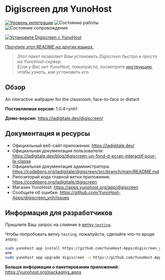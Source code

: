 <!--
Важно: этот README был автоматически сгенерирован <https://github.com/YunoHost/apps/tree/master/tools/readme_generator>
Он НЕ ДОЛЖЕН редактироваться вручную.
-->

# Digiscreen для YunoHost

[![Уровень интеграции](https://apps.yunohost.org/badge/integration/digiscreen)](https://ci-apps.yunohost.org/ci/apps/digiscreen/)
![Состояние работы](https://apps.yunohost.org/badge/state/digiscreen)
![Состояние сопровождения](https://apps.yunohost.org/badge/maintained/digiscreen)

[![Установите Digiscreen с YunoHost](https://install-app.yunohost.org/install-with-yunohost.svg)](https://install-app.yunohost.org/?app=digiscreen)

*[Прочтите этот README на других языках.](./ALL_README.md)*

> *Этот пакет позволяет Вам установить Digiscreen быстро и просто на YunoHost-сервер.*  
> *Если у Вас нет YunoHost, пожалуйста, посмотрите [инструкцию](https://yunohost.org/install), чтобы узнать, как установить его.*

## Обзор

An interactive wallpaper for the classroom, face-to-face or distant


**Поставляемая версия:** 1.0.4~ynh1

**Демо-версия:** <https://ladigitale.dev/digiscreen/>
## Документация и ресурсы

- Официальный веб-сайт приложения: <https://ladigitale.dev/>
- Официальная документация пользователя: <https://ladigitale.dev/blog/digiscreen-un-fond-d-ecran-interactif-pour-la-classe>
- Официальная документация администратора: <https://codeberg.org/ladigitale/digiscreen/src/branch/main/README.md>
- Репозиторий кода главной ветки приложения: <https://codeberg.org/ladigitale/digiscreen>
- Магазин YunoHost: <https://apps.yunohost.org/app/digiscreen>
- Сообщите об ошибке: <https://github.com/YunoHost-Apps/digiscreen_ynh/issues>

## Информация для разработчиков

Пришлите Ваш запрос на слияние в [ветку `testing`](https://github.com/YunoHost-Apps/digiscreen_ynh/tree/testing).

Чтобы попробовать ветку `testing`, пожалуйста, сделайте что-то вроде этого:

```bash
sudo yunohost app install https://github.com/YunoHost-Apps/digiscreen_ynh/tree/testing --debug
или
sudo yunohost app upgrade digiscreen -u https://github.com/YunoHost-Apps/digiscreen_ynh/tree/testing --debug
```

**Больше информации о пакетировании приложений:** <https://yunohost.org/packaging_apps>
